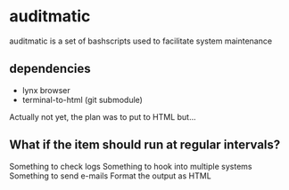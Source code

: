# auditmatic
auditmatic is a set of bashscripts used to facilitate system maintenance 

## dependencies

* lynx browser
* terminal-to-html (git submodule)

Actually not yet, the plan was to put to HTML but...

## What if the item should run at regular intervals?

Something to check logs
Something to hook into multiple systems
Something to send e-mails
Format the output as HTML



